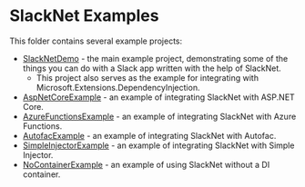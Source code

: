 ﻿# SlackNet Examples
This folder contains several example projects:
- [SlackNetDemo](./SlackNetDemo) - the main example project, demonstrating some of the things you can do with a Slack app written with the help of SlackNet.
  - This project also serves as the example for integrating with Microsoft.Extensions.DependencyInjection.
- [AspNetCoreExample](./AspNetCoreExample) - an example of integrating SlackNet with ASP.NET Core.
- [AzureFunctionsExample](./AzureFunctionsExample) - an example of integrating SlackNet with Azure Functions.
- [AutofacExample](./AutofacExample) - an example of integrating SlackNet with Autofac.
- [SimpleInjectorExample](./SimpleInjectorExample) - an example of integrating SlackNet with Simple Injector.
- [NoContainerExample](./NoContainerExample) - an example of using SlackNet without a DI container.